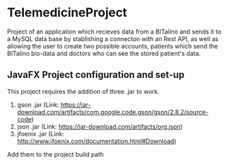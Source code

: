 # TelemedicineProject

Project of an application which recieves data from a BITalino and sends it to a MySQL data base by stablishing a connecton with an Rest API, as well as allowing the user to create two possible accounts, patients which send the BITalino bio-data and doctors who can see the stored patient's data.

## JavaFX Project configuration and set-up

This project requires the addition of three .jar to work.

1. gson .jar (Link: https://jar-download.com/artifacts/com.google.code.gson/gson/2.8.2/source-code)
2. json .jar (Link: https://jar-download.com/artifacts/org.json)
3. jfoenix .jar (Link: http://www.jfoenix.com/documentation.html#Download)

Add them to the project build path
